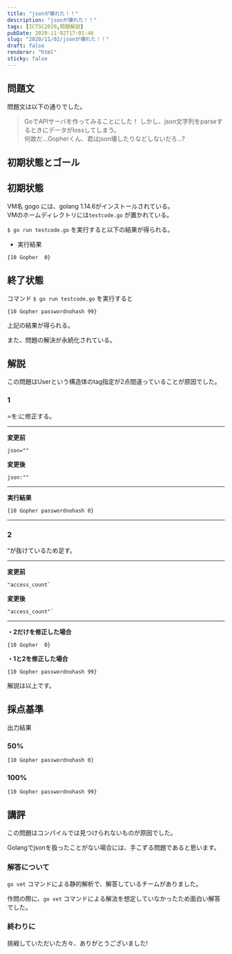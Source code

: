 ```yaml
---
title: "jsonが壊れた！！"
description: "jsonが壊れた！！"
tags: [ICTSC2020,問題解説]
pubDate: 2020-11-02T17:01:46
slug: "2020/11/02/jsonが壊れた！！"
draft: false
renderer: "html"
sticky: false
---
```



<h2>問題文</h2>



<p>問題文は以下の通りでした。</p>



<blockquote class="wp-block-quote"><p>GoでAPIサーバを作ってみることにした！ しかし、json文字列をparseするときにデータがlossしてしまう。<br>
  何故だ…Gopherくん、君はjson壊したりなどしないだろ…?</p></blockquote>



<h2>初期状態とゴール</h2>



<h2>初期状態</h2>



<p>VM名 gogo には、golang 1.14.6がインストールされている。<br>
VMのホームディレクトリには<code>testcode.go</code> が置かれている。</p>



<p><code>$ go run testcode.go</code> を実行すると以下の結果が得られる。</p>



<ul><li>実行結果</li></ul>



<p><code>{10 Gopher  0}</code> </p>



<h2>終了状態</h2>



<p>コマンド <code>$ go run testcode.go</code>  を実行すると</p>



<p><code>{10 Gopher passwordnohash 99}</code></p>



<p>上記の結果が得られる。</p>



<p>また、問題の解決が永続化されている。</p>



<h2>解説</h2>



<p>この問題はUserという構造体のtag指定が2点間違っていることが原因でした。</p>



<h3>1</h3>



<p>=を:に修正する。</p>



<hr class="wp-block-separator"/>



<p><strong>変更前</strong> </p>


<div class="wp-block-syntaxhighlighter-code "><pre class="brush: plain; title: ; title: ; notranslate" title=""><code>json=&quot;&quot;</code></pre></div>


<p><strong>変更後</strong></p>


<div class="wp-block-syntaxhighlighter-code "><pre class="brush: plain; title: ; title: ; notranslate" title=""><code>json:&quot;&quot;</code></pre></div>


<hr class="wp-block-separator"/>



<p><strong>実行結果</strong></p>


<div class="wp-block-syntaxhighlighter-code "><pre class="brush: plain; title: ; title: ; notranslate" title=""><code>{10 Gopher passwordnohash 0}</code></pre></div>


<hr class="wp-block-separator"/>



<h3>2</h3>



<p>&#8220;が抜けているため足す。</p>



<hr class="wp-block-separator"/>



<p><strong>変更前</strong></p>


<div class="wp-block-syntaxhighlighter-code "><pre class="brush: plain; title: ; title: ; notranslate" title=""><code>&quot;access_count`</code></pre></div>


<p><strong>変更後</strong></p>


<div class="wp-block-syntaxhighlighter-code "><pre class="brush: plain; title: ; title: ; notranslate" title=""><code>&quot;access_count&quot;`</code></pre></div>


<hr class="wp-block-separator"/>



<p><strong>・2だけを修正した場合</strong></p>


<div class="wp-block-syntaxhighlighter-code "><pre class="brush: plain; title: ; title: ; notranslate" title=""><code>{10 Gopher  0}</code></pre></div>


<p><strong>・1と2を修正した場合</strong></p>


<div class="wp-block-syntaxhighlighter-code "><pre class="brush: plain; title: ; title: ; notranslate" title=""><code>{10 Gopher passwordnohash 99}</code></pre></div>


<p>解説は以上です。</p>



<h2>採点基準</h2>



<p>出力結果</p>



<h3>50%</h3>


<div class="wp-block-syntaxhighlighter-code "><pre class="brush: plain; title: ; title: ; notranslate" title=""><code>{10 Gopher passwordnohash 0}</code></pre></div>


<h3>100%</h3>


<div class="wp-block-syntaxhighlighter-code "><pre class="brush: plain; title: ; title: ; notranslate" title=""><code>{10 Gopher passwordnohash 99}</code></pre></div>


<h2>講評</h2>



<p>この問題はコンパイルでは見つけられないものが原因でした。</p>



<p>Golangでjsonを扱ったことがない場合には、手こずる問題であると思います。</p>



<h3>解答について</h3>



<p><code>go vet</code> コマンドによる静的解析で、解答しているチームがありました。</p>



<p>作問の際に、<code>go vet</code> コマンドによる解法を想定していなかったため面白い解答でした。</p>



<h3>終わりに</h3>



<p>挑戦していただいた方々、ありがとうございました!</p>

